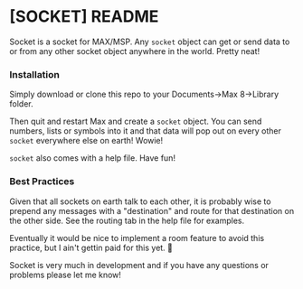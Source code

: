 # [SOCKET] README

Socket is a socket for MAX/MSP. Any `socket` object can get or send data to or from any other socket object anywhere in the world. Pretty neat!

### Installation

Simply download or clone this repo to your Documents→Max 8→Library folder.

Then quit and restart Max and create a `socket` object.  You can send numbers, lists or symbols into it and that data will pop out on every other `socket` everywhere else on earth! Wowie!

`socket` also comes with a help file. Have fun!

### Best Practices

Given that all sockets on earth talk to each other, it is probably wise to prepend any messages with a "destination" and route for that destination on the other side. See the routing tab in the help file for examples.

Eventually it would be nice to implement a room feature to avoid this practice, but I ain't gettin paid for this yet. 🤷

Socket is very much in development and if you have any questions or problems please let me know!
